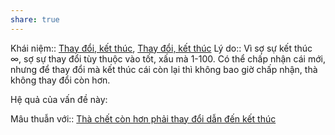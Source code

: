 ```yaml
---
share: true
---
```

Khái niệm:: [Thay đổi, kết thúc](../../T%E1%BB%AB%20%C4%91i%E1%BB%83n/Trung%20t%C3%ADnh/Thay%20%C4%91%E1%BB%95i,%20k%E1%BA%BFt%20th%C3%BAc.md), [Thay đổi, kết thúc](../../T%E1%BB%AB%20%C4%91i%E1%BB%83n/Trung%20t%C3%ADnh/Thay%20%C4%91%E1%BB%95i,%20k%E1%BA%BFt%20th%C3%BAc.md)
Lý do:: Vì sợ sự kết thúc ∞, sợ sự thay đổi tùy thuộc vào tốt, xấu mà 1-100. Có thể chấp nhận cái mới, nhưng để thay đổi mà kết thúc cái còn lại thì không bao giờ chấp nhận, thà không thay đổi còn hơn.

Hệ quả của vấn đề này:

Mâu thuẫn với:: [Thà chết còn hơn phải thay đổi dẫn đến kết thúc](../../Quan%20%C4%91i%E1%BB%83m,%20th%C3%A1i%20%C4%91%E1%BB%99,%20nguy%C3%AAn%20t%E1%BA%AFc%20s%E1%BB%91ng,%20%C4%91i%E1%BB%81u%20m%C3%ACnh%20th%E1%BA%A5y%20ho%E1%BA%B7c%20c%E1%BA%A3m%20nh%E1%BA%ADn/Th%C3%A0%20ch%E1%BA%BFt%20c%C3%B2n%20h%C6%A1n%20ph%E1%BA%A3i%20thay%20%C4%91%E1%BB%95i%20d%E1%BA%ABn%20%C4%91%E1%BA%BFn%20k%E1%BA%BFt%20th%C3%BAc.md)
